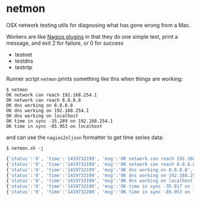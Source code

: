 netmon
======

OSX network testing utils for diagnosing what has gone wrong from a Mac.

Workers are like [Nagios plugins](http://nagios.sourceforge.net/docs/nagioscore/4/en/pluginapi.html)
in that they do one simple test, print a message, and exit 2 for failure, or 0 for success

* testnet
* testdns
* testntp

Runner script `netmon` prints something like this when things are working:

```
$ netmon
OK network can reach 192.168.254.1
OK network can reach 8.8.8.8
OK dns working on 8.8.8.8
OK dns working on 192.168.254.1
OK dns working on localhost
OK time in sync -35.289 on 192.168.254.1
OK time in sync -85.953 on localhost
```

and can use the `nagios2nljson` formatter to get time series data:

```
$ netmon.sh -j
```
```js
{'status':'0', 'time':'1419732199', 'msg':'OK network can reach 192.168.254.1', 'cmd':'testnet 192.168.254.1'}
{'status':'0', 'time':'1419732199', 'msg':'OK network can reach 8.8.8.8', 'cmd':'testnet 8.8.8.8'}
{'status':'0', 'time':'1419732199', 'msg':'OK dns working on 8.8.8.8', 'cmd':'testdns 8.8.8.8'}
{'status':'0', 'time':'1419732199', 'msg':'OK dns working on 192.168.254.1', 'cmd':'testdns 192.168.254.1'}
{'status':'0', 'time':'1419732199', 'msg':'OK dns working on localhost', 'cmd':'testdns localhost'}
{'status':'0', 'time':'1419732199', 'msg':'OK time in sync -35.817 on 192.168.254.1', 'cmd':'testntp 192.168.254.1'}
{'status':'0', 'time':'1419732200', 'msg':'OK time in sync -85.953 on localhost', 'cmd':'testntp localhost'}
```
